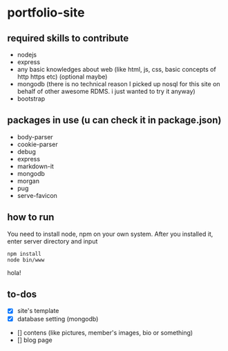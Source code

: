 # portfolio-site
## required skills to contribute
- nodejs
- express
- any basic knowledges about web (like html, js, css, basic concepts of http https etc)
(optional maybe)
- mongodb (there is no technical reason I picked up nosql for this site on behalf of other awesome RDMS. i just wanted to try it anyway)
- bootstrap

## packages in use (u can check it in package.json)
- body-parser
- cookie-parser
- debug
- express
- markdown-it
- mongodb
- morgan
- pug
- serve-favicon

## how to run
You need to install node, npm on your own system. After you installed it, enter server directory and input
```
npm install
node bin/www
```
hola!

## to-dos
- [x] site's template
- [x] database setting (mongodb)
- [] contens (like pictures, member's images, bio or something)
- [] blog page

